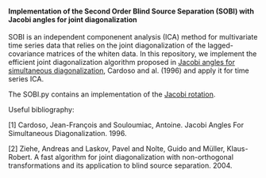 #### Implementation of the Second Order Blind Source Separation (SOBI) with Jacobi angles for joint diagonalization

SOBI is an independent componenent analysis (ICA) method for multivariate time series data that relies on the joint diagonalization of the lagged-covariance matrices of the whiten data. In this repository, we implement the efficient joint diagonalization algorithm proposed in [Jacobi angles for simultaneous diagonalization](https://www.researchgate.net/publication/277295728_Jacobi_Angles_For_Simultaneous_Diagonalization), Cardoso and al. (1996) and apply it for time series ICA.

The SOBI.py contains an implementation of the [Jacobi rotation](https://en.wikipedia.org/wiki/Jacobi_rotation). 

Useful bibliography:

[1] Cardoso, Jean-François and Souloumiac, Antoine. Jacobi Angles For Simultaneous Diagonalization. 1996.

[2] Ziehe, Andreas and Laskov, Pavel and Nolte, Guido and Müller, Klaus-Robert. A fast algorithm for joint diagonalization with non-orthogonal transformations and its application to blind source separation. 2004.

